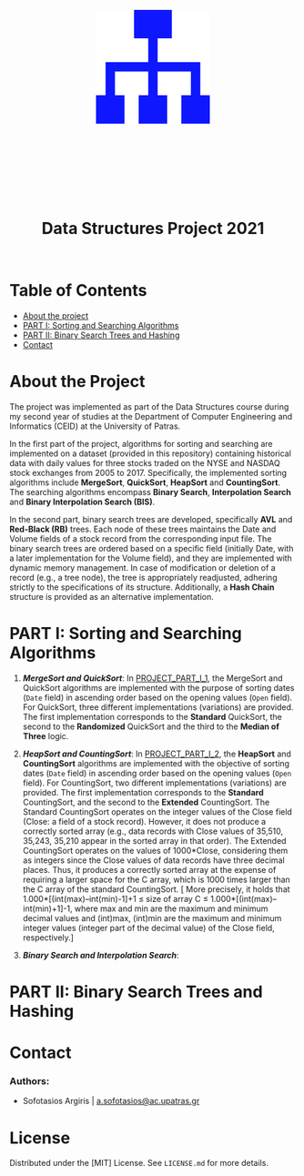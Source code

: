 <h1 align="center">
<br>
<img src="./media/datastrct_logo.png" alt="logo" style="width:200px;margin-bottom:4vh">
<br>
<strong>Data Structures Project 2021</strong>
</h1>
<br>

# Table of Contents
* [About the project](#about-the-project)
* [PART I: Sorting and Searching Algorithms](#part-i-sorting-and-searching-algorithms)
* [PART II: Binary Search Trees and Hashing](#part-ii-binary-search-trees-and-hashing)
* [Contact](#contact)


# About the Project
The project was implemented as part of the Data Structures course during my second year of studies at the Department of Computer Engineering and Informatics (CEID) at the University of Patras. 

In the first part of the project, algorithms for sorting and searching are implemented on a dataset (provided in this repository) containing historical data with daily values for three stocks traded on the NYSE and NASDAQ stock exchanges from 2005 to 2017. Specifically, the implemented sorting algorithms include **MergeSort**, **QuickSort**, **HeapSort** and **CountingSort**. The searching algorithms encompass **Binary Search**, **Interpolation Search** and **Binary Interpolation Search (BIS)**.

In the second part, binary search trees are developed, specifically **AVL** and **Red-Black (RB)** trees. Each node of these trees maintains the Date and Volume fields of a stock record from the corresponding input file. The binary search trees are ordered based on a specific field (initially Date, with a later implementation for the Volume field), and they are implemented with dynamic memory management. In case of modification or deletion of a record (e.g., a tree node), the tree is appropriately readjusted, adhering strictly to the specifications of its structure. Additionally, a **Hash Chain** structure is provided as an alternative implementation.


# PART I: Sorting and Searching Algorithms
1. ***MergeSort and QuickSort***: In [PROJECT_PART_I_1][project-part-I-1-link], the MergeSort and QuickSort algorithms are implemented with the purpose of sorting dates (``Date`` field) in ascending order based on the opening values (``Open`` field). For QuickSort, three different implementations (variations) are provided. The first implementation corresponds to the **Standard** QuickSort, the second to the **Randomized** QuickSort and the third to the **Median of Three** logic.

2. ***HeapSort and CountingSort***: In [PROJECT_PART_I_2][project-part-I-2-link], the **HeapSort** and **CountingSort** algorithms are implemented with the objective of sorting dates (``Date`` field) in ascending order based on the opening values (``Open`` field). For CountingSort, two different implementations (variations) are provided. The first implementation corresponds to the **Standard** CountingSort, and the second to the **Extended** CountingSort.
The Standard CountingSort operates on the integer values of the Close field (Close: a field of a stock record). However, it does not produce a correctly sorted array (e.g., data records with Close values of 35,510, 35,243, 35,210 appear in the sorted array in that order). The Extended CountingSort operates on the values of 1000\*Close, considering them as integers since the Close values of data records have three decimal places. Thus, it produces a correctly sorted array at the expense of requiring a larger space for the C array, which is 1000 times larger than the C array of the standard CountingSort. [ More precisely, it holds that 1.000*[(int(max)–int(min)-1]+1 ≤ size of array C ≤ 1.000*[(int(max)–int(min)+1]-1, where max and min are the maximum and minimum decimal values and (int)max, (int)min are the maximum and minimum integer values (integer part of the decimal value) of the Close field, respectively.]

3. ***Binary Search and Interpolation Search***: 





# PART II: Binary Search Trees and Hashing

# Contact

### Authors:
- Sofotasios Argiris | <a href="mailto:a.sofotasios@ac.upatras.gr">a.sofotasios@ac.upatras.gr</a>


# License

Distributed under the [MIT] License. See `LICENSE.md` for more details.


<!-- MARKDOWN LINKS & IMAGES -->
[project-part-I-1-link]: ./src/PartI/PROJECT_PART_I_1.cpp
[project-part-I-2-link]: ./src/PartI/PROJECT_PART_I_2.cpp